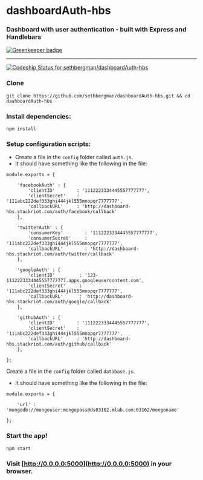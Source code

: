 # dashboardAuth-hbs
### Dashboard with user authentication - built with Express and Handlebars

[![Greenkeeper badge](https://badges.greenkeeper.io/sethbergman/dashboardAuth-hbs.svg)](https://greenkeeper.io/)
********************************
[ ![Codeship Status for sethbergman/dashboardAuth-hbs](https://codeship.com/projects/66047110-1a59-0134-0759-3217b0339886/status?branch=master)](https://codeship.com/projects/159315)

### Clone
```
git clone https://github.com/sethbergman/dashboardAuth-hbs.git && cd dashboardAuth-hbs
```
### Install dependencies:
```
npm install
```
### Setup configuration scripts:
* Create a file in the `config` folder called `auth.js`.
* It should have something like the following in the file:
```
module.exports = {

    'facebookAuth' : {
        'clientID'        : '1112223334445557777777',
        'clientSecret'    : '111abc222def333ghi444jkl555mnopqr7777777',
        'callbackURL'     : 'http://dashboard-hbs.stackriot.com/auth/facebook/callback'
    },

    'twitterAuth' : {
        'consumerKey'        : '1112223334445557777777',
        'consumerSecret'     : '111abc222def333ghi444jkl555mnopqr7777777',
        'callbackURL'        : 'http://dashboard-hbs.stackriot.com/auth/twitter/callback'
    },

    'googleAuth' : {
        'clientID'         : '123-1112223334445557777777.apps.googleusercontent.com',
        'clientSecret'     : '111abc222def333ghi444jkl555mnopqr7777777',
        'callbackURL'      : 'http://dashboard-hbs.stackriot.com/auth/google/callback'
    },

    'githubAuth' : {
        'clientID'        : '1112223334445557777777',
        'clientSecret'    : '111abc222def333ghi444jkl555mnopqr7777777',
        'callbackURL'     : 'http://dashboard-hbs.stackriot.com/auth/github/callback'
    },

};
```

Create a file in the `config` folder called `database.js`.
* It should have something like the following in the file:
```
module.exports = {

    'url' : 'mongodb://mongouser:mongopass@ds03162.mlab.com:03162/mongoname'

};
```
### Start the app!
```
npm start
```
### Visit [http://0.0.0.0:5000](http://0.0.0.0:5000) in your browser.

